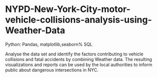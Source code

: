 # NYPD-New-York-City-motor-vehicle-collisions-analysis-using-Weather-Data

Python: Pandas, matplotlib,seaborn% SQL

Analyse the data set and identify the factors contributing to vehicle collisions and fatal accidents by combining Weather data. 
The resulting visualizations and reports can be used by the local authorities to inform public about dangerous intersections in NYC.
